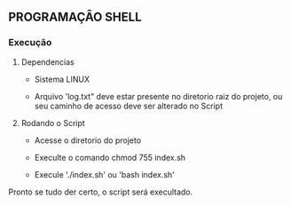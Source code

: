 ## PROGRAMAÇÂO SHELL

### Execução

1. Dependencias

	* Sistema LINUX
	
	* Arquivo 'log.txt" deve estar presente no diretorio raiz do projeto, ou seu caminho de acesso deve ser alterado no Script

2. Rodando o Script

	* Acesse o diretorio do projeto
	
	* Execulte o comando chmod 755 index.sh
	
	* Execule './index.sh' ou 'bash index.sh'


Pronto se tudo der certo, o script será execultado.
